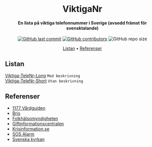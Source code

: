 <h1 align="center">ViktigaNr</h1>

<h4 align="center">
En lista på viktiga telefonnummer i Sverige (avsedd främst för svensktalande)
</h4>

<p align="center">
<a href="https://github.com/Tcip/ViktigaNr/commits/master"><img alt="GitHub last commit" src="https://img.shields.io/github/last-commit/tcip/ViktigaNr"></a> <a href="https://github.com/Tcip/ViktigaNr/graphs/contributors"><img alt="GitHub contributors" src="https://img.shields.io/github/contributors/tcip/ViktigaNr"></a> <img alt="GitHub repo size" src="https://img.shields.io/github/repo-size/tcip/ViktigaNr">
</p>

<p align="center">
<a href="#listan">Listan</a> •
<a href="#referenser">Referenser</a>
</p>

## Listan

<a href="https://github.com/Tcip/ViktigaNr/blob/master/Viktiga-TeleNr-Long">Viktiga-TeleNr-Long</a> `Med beskrivning`
<br>
<a href="https://github.com/Tcip/ViktigaNr/blob/master/Viktiga-TeleNr-Short">Viktiga-TeleNr-Short</a> `Utan beskrivning`


## Referenser

* <a href="https://www.1177.se/">1177 Vårdguiden</a>
* <a href="https://www.bris.se/">Bris</a>
* <a href="https://www.folkhalsomyndigheten.se/">Folkhälsomyndigheten</a>
* <a href="https://giftinformation.se/">Giftinformationscentralen</a>
* <a href="https://www.krisinformation.se/">Krisinformation.se</a>
* <a href="https://www.sosalarm.se/">SOS Alarm</a>
* <a href="https://www.svenskakyrkan.se/">Svenska kyrkan</a>

